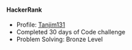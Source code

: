 #### HackerRank 
- Profile: [Tanjim131](https://www.hackerrank.com/Tanjim131)
- Completed 30 days of Code challenge
- Problem Solving: Bronze Level
